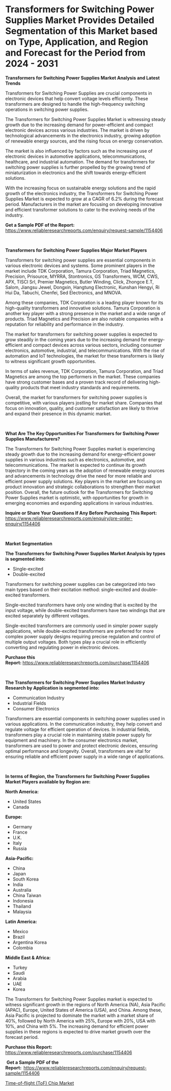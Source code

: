 <p><h1>Transformers for Switching Power Supplies Market Provides Detailed Segmentation of this Market based on Type, Application, and Region and Forecast for the Period from 2024 - 2031</h1></p><p><strong>Transformers for Switching Power Supplies Market Analysis and Latest Trends</strong></p>
<p><p>Transformers for Switching Power Supplies are crucial components in electronic devices that help convert voltage levels efficiently. These transformers are designed to handle the high-frequency switching operations in switching power supplies.</p><p>The Transformers for Switching Power Supplies Market is witnessing steady growth due to the increasing demand for power-efficient and compact electronic devices across various industries. The market is driven by technological advancements in the electronics industry, growing adoption of renewable energy sources, and the rising focus on energy conservation.</p><p>The market is also influenced by factors such as the increasing use of electronic devices in automotive applications, telecommunications, healthcare, and industrial automation. The demand for transformers for switching power supplies is further propelled by the growing trend of miniaturization in electronics and the shift towards energy-efficient solutions.</p><p>With the increasing focus on sustainable energy solutions and the rapid growth of the electronics industry, the Transformers for Switching Power Supplies Market is expected to grow at a CAGR of 6.2% during the forecast period. Manufacturers in the market are focusing on developing innovative and efficient transformer solutions to cater to the evolving needs of the industry.</p></p>
<p><strong>Get a Sample PDF of the Report:&nbsp;</strong> <a href="https://www.reliableresearchreports.com/enquiry/request-sample/1154406">https://www.reliableresearchreports.com/enquiry/request-sample/1154406</a></p>
<p>&nbsp;</p>
<p><strong>Transformers for Switching Power Supplies Major Market Players</strong></p>
<p><p>Transformers for switching power supplies are essential components in various electronic devices and systems. Some prominent players in the market include TDK Corporation, Tamura Corporation, Triad Magnetics, Precision, Prisource, MYRRA, Stontronics, GS Transformers, WCM, CWS, APX, TISCI Srl, Premier Magnetics, Butler Winding, Click, Zhongce E.T, Salom, Jiangsu Jewel, Dongxin, Hangtung Electronic, Kunshan Hengyi, Ri Hui Da, Tabuchi, Chenfei, Sed Electronics, and MNOVA.</p><p>Among these companies, TDK Corporation is a leading player known for its high-quality transformers and innovative solutions. Tamura Corporation is another key player with a strong presence in the market and a wide range of products. Triad Magnetics and Precision are also notable companies with a reputation for reliability and performance in the industry.</p><p>The market for transformers for switching power supplies is expected to grow steadily in the coming years due to the increasing demand for energy-efficient and compact devices across various sectors, including consumer electronics, automotive, industrial, and telecommunications. With the rise of automation and IoT technologies, the market for these transformers is likely to witness significant growth opportunities.</p><p>In terms of sales revenue, TDK Corporation, Tamura Corporation, and Triad Magnetics are among the top performers in the market. These companies have strong customer bases and a proven track record of delivering high-quality products that meet industry standards and requirements.</p><p>Overall, the market for transformers for switching power supplies is competitive, with various players jostling for market share. Companies that focus on innovation, quality, and customer satisfaction are likely to thrive and expand their presence in this dynamic market.</p></p>
<p>&nbsp;</p>
<p><strong>What Are The Key Opportunities For Transformers for Switching Power Supplies Manufacturers?</strong></p>
<p><p>The Transformers for Switching Power Supplies market is experiencing steady growth due to the increasing demand for energy-efficient power supplies in various industries such as electronics, automotive, and telecommunications. The market is expected to continue its growth trajectory in the coming years as the adoption of renewable energy sources and advancements in technology drive the need for more reliable and efficient power supply solutions. Key players in the market are focusing on product innovation and strategic collaborations to strengthen their market position. Overall, the future outlook for the Transformers for Switching Power Supplies market is optimistic, with opportunities for growth in emerging economies and expanding applications in various industries.</p></p>
<p><strong>Inquire or Share Your Questions If Any Before Purchasing This Report:</strong> <a href="https://www.reliableresearchreports.com/enquiry/pre-order-enquiry/1154406">https://www.reliableresearchreports.com/enquiry/pre-order-enquiry/1154406</a></p>
<p>&nbsp;</p>
<p><strong>Market Segmentation</strong></p>
<p><strong>The Transformers for Switching Power Supplies Market Analysis by types is segmented into:</strong></p>
<p><ul><li>Single-excited</li><li>Double-excited</li></ul></p>
<p><p>Transformers for switching power supplies can be categorized into two main types based on their excitation method: single-excited and double-excited transformers. </p><p>Single-excited transformers have only one winding that is excited by the input voltage, while double-excited transformers have two windings that are excited separately by different voltages. </p><p>Single-excited transformers are commonly used in simpler power supply applications, while double-excited transformers are preferred for more complex power supply designs requiring precise regulation and control of multiple output voltages. Both types play a crucial role in efficiently converting and regulating power in electronic devices.</p></p>
<p><strong>Purchase this Report:&nbsp;</strong><a href="https://www.reliableresearchreports.com/purchase/1154406">https://www.reliableresearchreports.com/purchase/1154406</a></p>
<p>&nbsp;</p>
<p><strong>The Transformers for Switching Power Supplies Market Industry Research by Application is segmented into:</strong></p>
<p><ul><li>Communication Industry</li><li>Industrial Fields</li><li>Consumer Electronics</li></ul></p>
<p><p>Transformers are essential components in switching power supplies used in various applications. In the communication industry, they help convert and regulate voltage for efficient operation of devices. In industrial fields, transformers play a crucial role in maintaining stable power supply for equipment and machinery. In the consumer electronics market, transformers are used to power and protect electronic devices, ensuring optimal performance and longevity. Overall, transformers are vital for ensuring reliable and efficient power supply in a wide range of applications.</p></p>
<p>&nbsp;</p>
<p><strong>In terms of Region, the Transformers for Switching Power Supplies Market Players available by Region are:</strong></p>
<p>
    <p> <strong> North America: </strong>
        <ul>
            <li>United States</li>
            <li>Canada</li>
        </ul>
        </p> 
    <p> <strong> Europe: </strong>
        <ul>
            <li>Germany</li>
            <li>France</li>
            <li>U.K.</li>
            <li>Italy</li>
            <li>Russia</li>
        </ul>
        </p> 
    <p> <strong> Asia-Pacific: </strong>
        <ul>
            <li>China</li>
            <li>Japan</li>
            <li>South Korea</li>
            <li>India</li>
            <li>Australia</li>
            <li>China Taiwan</li>
            <li>Indonesia</li>
            <li>Thailand</li>
            <li>Malaysia</li>
        </ul>
        </p> 
    <p> <strong> Latin America: </strong>
        <ul>
            <li>Mexico</li>
            <li>Brazil</li>
            <li>Argentina Korea</li>
            <li>Colombia</li>
        </ul>
        </p> 
    <p> <strong> Middle East & Africa: </strong>
        <ul>
            <li>Turkey</li>
            <li>Saudi</li>
            <li>Arabia</li>
            <li>UAE</li>
            <li>Korea</li>
        </ul>
    </p>
    </p>
<p><p>The Transformers for Switching Power Supplies market is expected to witness significant growth in the regions of North America (NA), Asia Pacific (APAC), Europe, United States of America (USA), and China. Among these, Asia Pacific is projected to dominate the market with a market share of 40%, followed by North America with 25%, Europe with 20%, USA with 10%, and China with 5%. The increasing demand for efficient power supplies in these regions is expected to drive market growth over the forecast period.</p></p>
<p><strong>Purchase this Report: </strong><a href="https://www.reliableresearchreports.com/purchase/1154406">https://www.reliableresearchreports.com/purchase/1154406</a></p>
<p>&nbsp;<strong>Get a Sample PDF of the Report:&nbsp;&nbsp;</strong><a href="https://www.reliableresearchreports.com/enquiry/request-sample/1154406">https://www.reliableresearchreports.com/enquiry/request-sample/1154406</a></p>
<p><strong></strong></p>
<p><p><a href="https://github.com/ChiragRp1/Market-Research-Report-List-4/blob/main/time-of-flight-tof-chip-market.md">Time-of-flight (ToF) Chip Market</a></p></p>